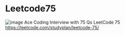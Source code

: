 # Leetcode75
![image](https://github.com/user-attachments/assets/2e29aa2b-a8dd-49a2-9d27-8056e0e88e00)
                                                                                            Ace Coding Interview with 75 Qs
LeetCode 75
https://leetcode.com/studyplan/leetcode-75/

